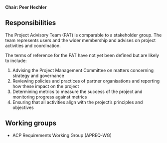 **Chair: Peer Hechler**

## Responsibilities

The Project Advisory Team (PAT) is comparable to a stakeholder group. The team represents users and the wider membership and advises on project activities and coordination.

The terms of reference for the PAT have not yet been defined but are likely to include:

1. Advising the Project Management Committee on matters concerning strategy and governance
2. Reviewing policies and practices of partner organisations and reporting how these impact on the project
3. Determining metrics to measure the success of the project and monitoring progress against metrics
4. Ensuring that all activities align with the project’s principles and objectives

<!--
## Sub-groups

- Communications sub-group (COMMS-SG)

The following additional sub-groups have been proposed:

- Collaborations sub-group (COLLAB-SG)
- Web site sub-group (WEB-SG)
-->

## Working groups

- ACP Requirements Working Group (APREQ-WG)